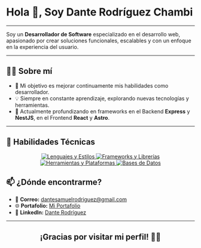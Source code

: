 # Hola 👋, Soy Dante Rodríguez Chambi

---

Soy un **Desarrollador de Software** especializado en el desarrollo web, apasionado por crear soluciones funcionales, escalables y con un enfoque en la experiencia del usuario.

---

## 🧑‍💻 Sobre mí

- 🎯 Mi objetivo es mejorar continuamente mis habilidades como desarrollador.
- 💡 Siempre en constante aprendizaje, explorando nuevas tecnologías y herramientas.
- 🌱 Actualmente profundizando en frameworks en el Backend **Express** y **NestJS**, en el Frontend **React** y **Astro**.

---

## 🚀 Habilidades Técnicas

<p align="center">
  <a href="https://skillicons.dev">
    <img src="https://skillicons.dev/icons?i=html,css,javascript,typescript,python,tailwindcss" alt="Lenguajes y Estilos" />
    <img src="https://skillicons.dev/icons?i=nodejs,django,express,react,vite,astro" alt="Frameworks y Librerías" />
    <img src="https://skillicons.dev/icons?i=vercel,supabase,linux,bash,git,figma,notion" alt="Herramientas y Plataformas" />
   <img src="https://skillicons.dev/icons?i=sqlite,mysql,postgresql,mongodb" alt="Bases de Datos" />
  </a>
</p>

## 📫 ¿Dónde encontrarme?

- 📧 **Correo:** [dantesamuelrodriguez@gmail.com](dantesamuelrodriguez@gmail.com)
- 🌐 **Portafolio:** [Mi Portafolio](https://portfolio-danidev-rc.vercel.app/)
- 💼 **LinkedIn:** [Dante Rodríguez](https://www.linkedin.com/in/dante-samuel-rodriguez-chambi-444041279/)

---

<h2 align="center">¡Gracias por visitar mi perfil! 🚀✨</h2>
